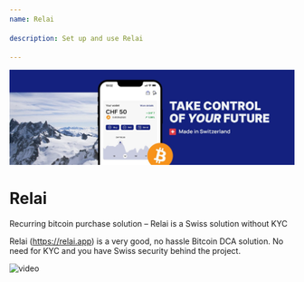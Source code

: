 ```yaml
---
name: Relai

description: Set up and use Relai

---
```


![cover](assets/cover.jpeg)

# Relai

Recurring bitcoin purchase solution – Relai is a Swiss solution without KYC

Relai (https://relai.app) is a very good, no hassle Bitcoin DCA solution. No need for KYC and you have Swiss security behind the project.

![video](https://www.youtube.com/watch?v=ub-gb7kFRkM)
